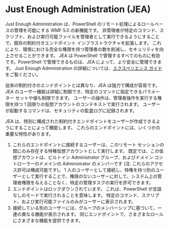# Just Enough Administration (JEA)
Just Enough Administration は、PowerShell のリモート処理によるロールベースの管理を可能にする WMF 5.0 の新機能です。  非管理者が特定のコマンド、スクリプト、および実行可能ファイルを管理者として実行できるようにすることで、既存の制約付きエンドポイント インフラストラクチャを拡張します。  これにより、環境における完全な権限を持つ管理者の数を削減し、セキュリティを向上させることができます。  JEA は PowerShell で管理するすべてのものに有効です。PowerShell で管理できるものは、JEA によって、より安全に管理できます。  Just Enough Administration の詳細については、[エクスペリエンス ガイド](http://aka.ms/JEA)をご覧ください。

従来の制約付きのエンドポイントとは異なり、JEA は強力で構成が容易です。  JEA のユーザー機能は詳細に制御でき、特定のコマンドに指定できるパラメーター セットや値も制限できます。 ユーザーの操作は、管理者操作を実行する権限を持つ 1 回限りの仮想アカウントのコンテキストで実行されます。  ユーザーが起動するコマンドは、セキュリティの監査ログに記録されます。

JEA は、特別に構成された制約付きエンドポイントをユーザーが作成できるようにすることによって機能します。  これらのエンドポイントには、いくつかの重要な特性があります。

1. これらのエンドポイントに接続するユーザーは、このリモート セッションの間にのみ存在する特権仮想アカウントとして実行します。  既定では、この仮想アカウントは、ビルトイン Administrator グループ、およびドメイン コントローラーのドメインの Administrator のメンバーです (注: これらのアクセス許可は構成可能です)。 1 人のユーザーとして接続し、特権を持つ別のユーザーとして実行することで、権限のないユーザーに対して、システム上の管理者権限を与えることなく、特定の管理タスクの実行を許可できます。
2. エンドポイントはロックダウンされています。  これは、PowerShell が言語なしのモードで実行されることを意味します。  特定のコマンド、スクリプト、および実行可能ファイルのみがユーザーに表示されます。
3. 接続している別のユーザーには、グループのメンバーシップに基づいて、一連の異なる機能が表示されます。  同じエンドポイントで、さまざまなロールにさまざまな機能を提供できます。<!--HONumber=Mar16_HO2-->
